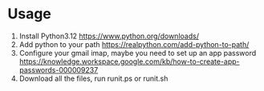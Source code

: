 # Usage
1. Install Python3.12 https://www.python.org/downloads/
2. Add python to your path https://realpython.com/add-python-to-path/
3. Configure your gmail imap, maybe you need to set up an app password https://knowledge.workspace.google.com/kb/how-to-create-app-passwords-000009237
4. Download all the files, run runit.ps or runit.sh
